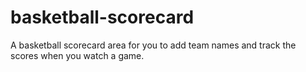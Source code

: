 # basketball-scorecard
A basketball scorecard area for you to add team names and track the scores when you watch a game.
